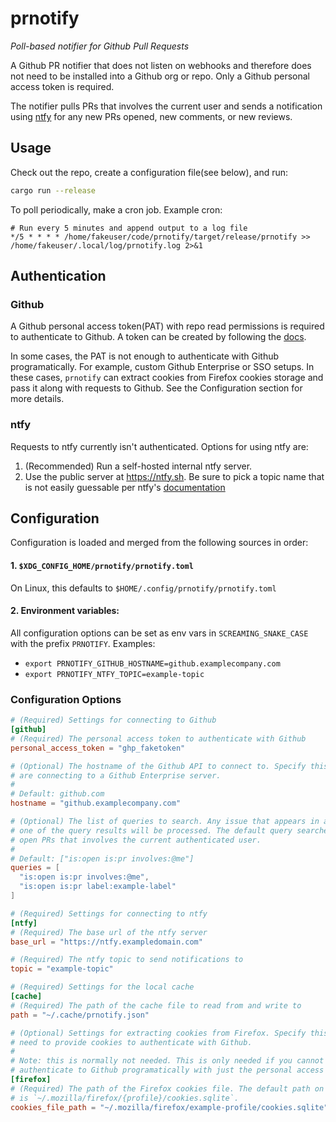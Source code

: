 # prnotify

*Poll-based notifier for Github Pull Requests*

A Github PR notifier that does not listen on webhooks and therefore does not
need to be installed into a Github org or repo. Only a Github personal access
token is required.

The notifier pulls PRs that involves the current user and sends a notification
using [ntfy](https://ntfy.sh/) for any new PRs opened, new comments, or new
reviews.

## Usage

Check out the repo, create a configuration file(see below), and run:
```sh
cargo run --release
```

To poll periodically, make a cron job. Example cron:
```crontab
# Run every 5 minutes and append output to a log file
*/5 * * * * /home/fakeuser/code/prnotify/target/release/prnotify >> /home/fakeuser/.local/log/prnotify.log 2>&1
```

## Authentication

### Github

A Github personal access token(PAT) with repo read permissions is required to
authenticate to Github. A token can be created by following the
[docs](https://docs.github.com/en/authentication/keeping-your-account-and-data-secure/managing-your-personal-access-tokens).

In some cases, the PAT is not enough to authenticate with Github
programatically. For example, custom Github Enterprise or SSO setups.
In these cases, `prnotify` can extract cookies from Firefox cookies storage
and pass it along with requests to Github. See the Configuration section for
more details.

### ntfy

Requests to ntfy currently isn't authenticated. Options for using ntfy are:
1. (Recommended) Run a self-hosted internal ntfy server. 
2. Use the public server at https://ntfy.sh. Be sure to pick a topic name that
is not easily guessable per ntfy's [documentation](https://docs.ntfy.sh/publish/)

## Configuration

Configuration is loaded and merged from the following sources in order:

#### 1. `$XDG_CONFIG_HOME/prnotify/prnotify.toml`

On Linux, this defaults to `$HOME/.config/prnotify/prnotify.toml`

#### 2. Environment variables:

All configuration options can be set as env vars in `SCREAMING_SNAKE_CASE` with
the prefix `PRNOTIFY`. Examples:
* `export PRNOTIFY_GITHUB_HOSTNAME=github.examplecompany.com`
* `export PRNOTIFY_NTFY_TOPIC=example-topic`

### Configuration Options

```toml
# (Required) Settings for connecting to Github
[github]
# (Required) The personal access token to authenticate with Github
personal_access_token = "ghp_faketoken"

# (Optional) The hostname of the Github API to connect to. Specify this if you
# are connecting to a Github Enterprise server.
#
# Default: github.com
hostname = "github.examplecompany.com"

# (Optional) The list of queries to search. Any issue that appears in at least
# one of the query results will be processed. The default query searches for
# open PRs that involves the current authenticated user.
#
# Default: ["is:open is:pr involves:@me"]
queries = [
  "is:open is:pr involves:@me",
  "is:open is:pr label:example-label"
]

# (Required) Settings for connecting to ntfy
[ntfy]
# (Required) The base url of the ntfy server
base_url = "https://ntfy.exampledomain.com"

# (Required) The ntfy topic to send notifications to
topic = "example-topic"

# (Required) Settings for the local cache
[cache]
# (Required) The path of the cache file to read from and write to
path = "~/.cache/prnotify.json"

# (Optional) Settings for extracting cookies from Firefox. Specify this if you
# need to provide cookies to authenticate with Github.
#
# Note: this is normally not needed. This is only needed if you cannot
# authenticate to Github programatically with just the personal access token.
[firefox]
# (Required) The path of the Firefox cookies file. The default path on Linux
# is `~/.mozilla/firefox/{profile}/cookies.sqlite`.
cookies_file_path = "~/.mozilla/firefox/example-profile/cookies.sqlite"
```
